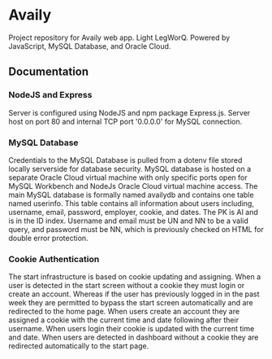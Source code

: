# Availy
Project repository for Availy web app. Light LegWorQ. Powered by JavaScript, MySQL Database, and Oracle Cloud.

## Documentation

### NodeJS and Express
Server is configured using NodeJS and npm package Express.js. Server host on port 80 and internal TCP port '0.0.0.0' for MySQL connection.

### MySQL Database
Credentials to the MySQL Database is pulled from a dotenv file stored locally serverside for database security. MySQL database is hosted on a separate Oracle Cloud virtual machine with only specific ports open for MySQL Workbench and NodeJs Oracle Cloud virtual machine access. The main MySQL database is formally named availydb and contains one table named userinfo. This table contains all information about users including, username, email, password, employer, cookie, and dates. The PK is AI and is in the ID index. Username and email must be UN and NN to be a valid query, and password must be NN, which is previously checked on HTML for double error protection.

### Cookie Authentication
The start infrastructure is based on cookie updating and assigning. When a user is detected in the start screen without a cookie they must login or create an account. Whereas if the user has previously logged in in the past week they are permitted to bypass the start screen automatically and are redirected to the home page. When users create an account they are assigned a cookie with the current time and date following after their username. When users login their cookie is updated with the current time and date. When users are detected in dashboard without a cookie they are redirected automatically to the start page.
